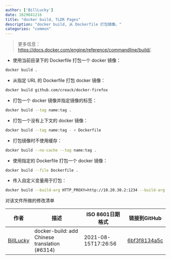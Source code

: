 ```yaml
---
author: ['BillLucky']
date: 1629041216
title: "docker build, TLDR Pages"
description: "docker build, 从 Dockerfile 打包镜像。"
categories: "common"
---
```

> 更多信息：<https://docs.docker.com/engine/reference/commandline/build/>.

- 使用当前目录下的 Dockerfile 打包一个 docker 镜像：

```bash
docker build .
```

- 从指定 URL 的 Dockerfile 打包 docker 镜像：

```bash
docker build github.com/creack/docker-firefox
```

- 打包一个 docker 镜像并指定镜像的标签：

```bash
docker build --tag name:tag .
```

- 打包一个没有上下文的 docker 镜像：

```bash
docker build --tag name:tag - < Dockerfile
```

- 打包镜像时不使用缓存：

```bash
docker build --no-cache --tag name:tag .
```

- 使用指定的 Dockerfile 打包一个 docker 镜像：

```bash
docker build --file Dockerfile .
```

- 传入自定义变量用于打包：

```bash
docker build --build-arg HTTP_PROXY=http://10.20.30.2:1234 --build-arg FTP_PROXY=http://40.50.60.5:4567 .
```
对该文件所做的修改清单


作者 | 描述 | ISO 8601日期格式 | 链接到GitHub
------|-----|-----|-----
[BillLucky](mailto:bill.libiao@gmail.com) | docker-build: add Chinese translation (#6314) | 2021-08-15T17:26:56 | [6bf3f8134a5c](https://github.com/tldr-pages/tldr/commit/6bf3f8134a5ce1280bb9363aa25433fdf8e8cc8d)

